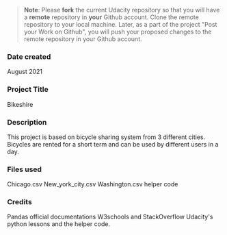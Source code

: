 >**Note**: Please **fork** the current Udacity repository so that you will have a **remote** repository in **your** Github account. Clone the remote repository to your local machine. Later, as a part of the project "Post your Work on Github", you will push your proposed changes to the remote repository in your Github account.

### Date created
August 2021

### Project Title
Bikeshire


### Description
This project is based on bicycle sharing system from 3 different cities. Bicycles are rented for a short term and can be used by
different users in a day.


### Files used
Chicago.csv
New_york_city.csv
Washington.csv
helper code

### Credits

Pandas official documentations
W3schools and StackOverflow
Udacity's python lessons and the helper code.
